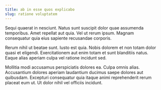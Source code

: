 ```yaml
---
title: ab in esse quos explicabo
slug: ratione voluptatem
---
```


Sequi quaerat in nesciunt. Natus sunt suscipit dolor quae assumenda temporibus. Amet repellat aut quia. Vel ut rerum ipsum. Magnam consequatur quia eius sapiente recusandae corporis.

Rerum nihil ut beatae sunt. Iusto est quia. Nobis dolorem et non totam dolor quasi et eligendi. Exercitationem aut enim totam et sunt blanditiis natus. Eaque alias aperiam culpa vel ratione incidunt sed.

Mollitia modi accusamus perspiciatis dolores ea. Culpa omnis alias. Accusantium dolores aperiam laudantium ducimus saepe dolores aut quibusdam. Excepturi consequatur quia itaque animi reprehenderit rerum placeat eum ut. Ut dolor nihil vel officiis incidunt.
